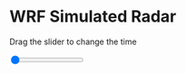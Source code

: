 <h1>WRF Simulated Radar</h1>
<p>Drag the slider to change the time</p>

<div class="slidecontainer">
<input oninput='setImage(this)' class="slider" type="range" min="0" max="16" value="0" step="1" />
<img id='img'/>
</div>

<script>
var img = document.getElementById('img');
var img_array = ['/assets/images/wrf/rf_wrfout_d01_2020-02-20_12:00:00.png',
'/assets/images/wrf/rf_wrfout_d01_2020-02-20_13:00:00.png',
'/assets/images/wrf/rf_wrfout_d01_2020-02-20_14:00:00.png',
'/assets/images/wrf/rf_wrfout_d01_2020-02-20_15:00:00.png',
'/assets/images/wrf/rf_wrfout_d01_2020-02-20_16:00:00.png',
'/assets/images/wrf/rf_wrfout_d01_2020-02-20_17:00:00.png',
'/assets/images/wrf/rf_wrfout_d01_2020-02-20_18:00:00.png',
'/assets/images/wrf/rf_wrfout_d01_2020-02-20_19:00:00.png',
'/assets/images/wrf/rf_wrfout_d01_2020-02-20_20:00:00.png',
'/assets/images/wrf/rf_wrfout_d01_2020-02-20_21:00:00.png',
'/assets/images/wrf/rf_wrfout_d01_2020-02-20_22:00:00.png',
'/assets/images/wrf/rf_wrfout_d01_2020-02-20_23:00:00.png',
'/assets/images/wrf/rf_wrfout_d01_2020-02-21_00:00:00.png',
'/assets/images/wrf/rf_wrfout_d01_2020-02-21_01:00:00.png',
'/assets/images/wrf/rf_wrfout_d01_2020-02-21_02:00:00.png',
'/assets/images/wrf/rf_wrfout_d01_2020-02-21_03:00:00.png',];
function setImage(obj)
{
        var value = obj.value;
        img.src = img_array[value];

}
</script>
